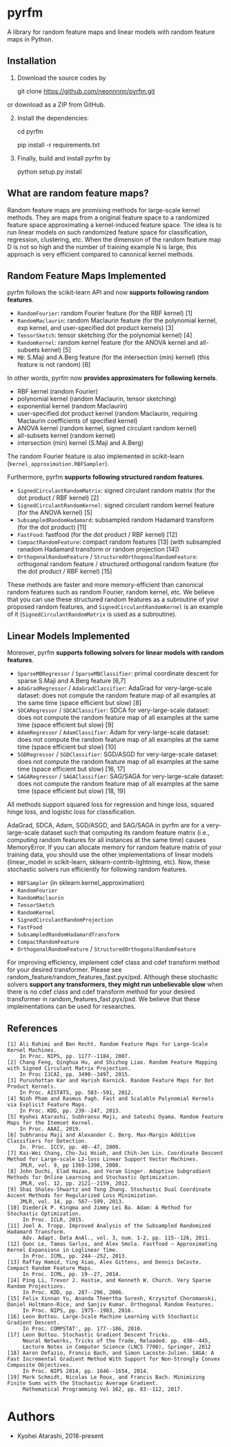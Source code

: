 # pyrfm
A library for random feature maps and linear models with random feature maps in Python.

## Installation
 1. Download the source codes by
 
 
    git clone https://github.com/neonnnnn/pyrfm.git
 
  or download as a ZIP from GitHub.
  
 2. Install the dependencies:
 
 
    cd pyrfm
    
    pip install -r requirements.txt
    
 3. Finally, build and install pyrfm by
 
 
    python setup.py install


## What are random feature maps?
Random feature maps are promising methods for large-scale kernel methods.
They are maps from a original feature space to a randomized feature space 
approximating a kernel-induced feature space.
The idea is to run linear models on such randomized feature space for 
classification, regression, clustering, etc.
When the dimension of the random feature map D is not so high and the number of
training example N is large, this approach is very efficient compared to 
canonical kernel methods.

## Random Feature Maps Implemented
pyrfm follows the scikit-learn API and now **supports following random features**.

 - `RandomFourier`: random Fourier feature (for the RBF kernel) [1]
 - `RandomMaclaurin`: random Maclaurin feature (for the polynomial kernel, exp kernel, and 
 user-specified dot product kernels) [3]
 - `TensorSketch`: tensor sketching (for the polynomial kernel) [4]
 - `RandomKernel`: random kernel feature (for the ANOVA kernel and all-subsets kernel) [5]
 - `MB`: S.Maji and A.Berg feature (for the intersection (min) kernel) (this feature 
 is not random) [6]
 
In other words, pyrfm now **provides approximaters for following kernels**.
 - RBF kernel (random Fourier)
 - polynomial kernel (random Maclaurin, tensor sketching)
 - exponential kernel (random Maclaurin)
 - user-specified dot product kernel (random Maclaurin, requiring Maclaurin 
 coefficients of specified kernel)
 - ANOVA kernel (random kernel, signed circulant random kernel)
 - all-subsets kernel (random kernel)
 - intersection (min) kernel (S.Maji and A.Berg)
  
The random Fourier feature is also implemented in scikit-learn 
(`kernel_approximation.RBFSampler`).

Furthermore, pyrfm **supports following structured random features**.
 - `SignedCirculantRandomMatrix`: signed circulant random matrix (for the dot product / RBF kernel) [2]
 - `SignedCirculantRandomKernel`: signed circulant random kernel feature (for the ANOVA kernel) [5]
 - `SubsampledRandomHadamard`: subsampled random Hadamard transform (for the dot product) [11]
 - `FastFood`: fastfood (for the dot product / RBF kernel) [12]
 - `CompactRandomFeature`: compact random features [13] (with subsampled ranadom Hadamard transform or random projection [14])
 - `OrthogonalRandomFeature` / `StructuredOrthogonalRandomFeature`: orthogonal random feature / structured orthogonal random feature (for the dot product / RBF kernel) [15]

These methods are faster and more memory-efficient than canonical random features such as random Fourier, random kernel, etc.
We believe that you can use these structured random features as a subroutine of your proposed random features, and `SignedCirculantRandomKernel` is an example of it (`SignedCirculantRandomMatrix` is used as a subroutine).

## Linear Models Implemented
Moreover, pyrfm **supports following solvers for linear models with random features**.
 - `SparseMBRegressor` / `SparseMBClassifier`: primal coordinate descent for sparse S.Maji and A.Berg feature [6,7]
 - `AdaGradRegressor` / `AdaGradClassifier`: AdaGrad for very-large-scale dataset: does not compute the random feature map
  of all examples at the same time (space efficient but slow) [8]
 - `SDCARegressor` / `SDCAClassifier`: SDCA for very-large-scale dataset: does not compute the random feature map
  of all examples at the same time (space efficient but slow) [9]
 - `AdamRegressor` / `AdamClassifier`: Adam for very-large-scale dataset: does not compute the random feature map
  of all examples at the same time (space efficient but slow) [10]
 - `SGDRegressor` / `SGDClassifier`: SGD/ASGD for very-large-scale dataset: does not compute the random feature map
  of all examples at the same time (space efficient but slow) [16, 17]
 - `SAGARegressor` / `SAGAClassifier`: SAG/SAGA for very-large-scale dataset: does not compute the random feature map
  of all examples at the same time (space efficient but slow) [18, 19]
  
 All methods support squared loss for regression and hinge loss, squared hinge loss, and logistic loss for classification.
 
 AdaGrad, SDCA, Adam, SGD/ASGD, and SAG/SAGA in pyrfm are for a very-large-scale dataset such that computing its random feature matrix (i.e., computing random features for all instances at the same time)
 causes MemoryError.
 If you can allocate memory for random feature matrix of your training data, you should use the other implementations of linear models (linear_model in scikit-learn, sklearn-contrib-lightning, etc). 
 Now, these stochastic solvers run efficiently for following random features.
  - `RBFSampler` (in sklearn.kernel_approximation)
  - `RandomFourier`
  - `RandomMaclaurin`
  - `TensorSketch`
  - `RandomKernel`
  - `SignedCirculantRandomProjection`
  - `FastFood`
  - `SubsampledRandomHadamardTransform`
  - `CompactRandomFeature`
  - `OrthogonalRandomFeature` / `StructuredOrthogonalRandomFeature`
  
 
 For improving efficiency, implement cdef class and cdef transform method for your desired transformer.
 Please see random_feature/random_features_fast.pyx/pxd.
 Although these stochastic solvers **support any transformers, they might run unbelievable slow** when there is no cdef class and cdef transform method for your desired transformer in random_features_fast.pyx/pxd.
 We believe that these implementations can be used for researches.
     
 ## References
    [1] Ali Rahimi and Ben Recht. Random Feature Maps for Large-Scale Kernel Machines. 
        In Proc. NIPS, pp. 1177--1184, 2007.
    [2] Chang Feng, Qinghua Hu, and Shizhog Liao. Random Feature Mapping with Signed Circulant Matrix Projection. 
        In Proc IJCAI, pp. 3490--3497, 2015.
    [3] Purushottan Kar and Harish Karnick. Random Feature Maps for Dot Product Kernels. 
        In Proc. AISTATS, pp. 583--591, 2012.
    [4] Ninh Pham and Rasmus Pagh. Fast and Scalable Polynomial Kernels via Explicit Feature Maps. 
        In Proc. KDD, pp. 239--247, 2013.
    [5] Kyohei Atarashi, Subhransu Maji, and Satoshi Oyama. Random Feature Maps for the Itemset Kernel. 
        In Proc. AAAI, 2019.
    [6] Subhransu Maji and Alexander C. Berg. Max-Margin Additive Classifiers for Detection. 
        In. Proc. ICCV, pp. 40--47, 2009. 
    [7] Kai-Wei Chang, Cho-Jui Hsieh, and Chih-Jen Lin. Coordinate Descent Method for Large-scale L2-loss Linear Support Vector Machines.
        JMLR, vol. 9, pp 1369-1398, 2008.
    [8] John Duchi, Elad Hazan, and Yoram Singer. Adaptive Subgradient Methods for Online Learning and Stochastic Optimization.
        JMLR, vol. 12, pp. 2121--2159, 2012.
    [9] Shai Shalev-Shwartz and Tong Zhang. Stochastic Dual Coordinate Ascent Methods for Regularized Loss Minimization.
        JMLR, vol. 14, pp. 567--599, 2013.
    [10] Diederik P. Kingma and Jimmy Lei Ba. Adam: A Method for Stochastic Optimization.
         In Proc. ICLR, 2015.
    [11] Joel A. Tropp. Improved Analysis of the Subsampled Randomized Hadamard Transform.
         Adv. Adapt. Data AnAl., vol. 3, num. 1-2, pp. 115--126, 2011.
    [12] Quoc Le, Tamas Sarlos, and Alex Smola. Fastfood — Approximating Kernel Expansions in Loglinear Time.
         In Proc. ICML, pp. 244--252, 2013.
    [13] Raffay Hamid, Ying Xiao, Alex Gittens, and Dennis DeCoste. Compact Random Feature Maps.
         In Proc. ICML, pp. 19--27, 2014.
    [14] Ping Li, Trevor J. Hastie, and Kenneth W. Church. Very Sparse Random Projections.
         In Proc. KDD, pp. 287--296, 2006.
    [15] Felix Xinnan Yu, Ananda Theertha Suresh, Krzysztof Choromanski, Daniel Holtmann-Rice, and Sanjiv Kumar. Orthogonal Random Features.
         In Proc. NIPS, pp. 1975--1983, 2016.
    [16] Leon Bottou. Large-Scale Machine Learning with Stochastic Gradient Descent.
         In Proc. COMPSTAT', pp. 177--186, 2010.
    [17] Leon Bottou. Stochastic Gradient Descent Tricks.
         Neural Networks, Tricks of the Trade, Reloaded. pp. 430--445, 
         Lecture Notes in Computer Science (LNCS 7700), Springer, 2012
    [18] Aaron Defazio, Francis Bach, and Simon Lacoste-Julien. SAGA: A Fast Incremental Gradient Method With Support for Non-Strongly Convex Composite Objectives.
         In Proc. NIPS 2014, pp. 1646--1654, 2014.
    [19] Mark Schmidt, Nicolas Le Roux, and Francis Bach. Minimizing Finite Sums with the Stochastic Average Gradient.
         Mathematical Programming Vol 162, pp. 83--112, 2017.
  
 # Authors
 - Kyohei Atarashi, 2018-present